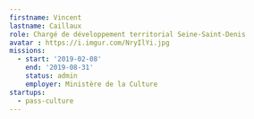 ```yaml
---
firstname: Vincent
lastname: Caillaux
role: Chargé de développement territorial Seine-Saint-Denis
avatar : https://i.imgur.com/NryIlYi.jpg
missions:
  - start: '2019-02-08'
    end: '2019-08-31'
    status: admin
    employer: Ministère de la Culture
startups:
  - pass-culture
---
```

